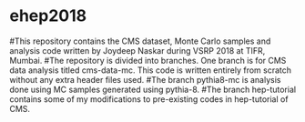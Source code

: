 # ehep2018
#This repository contains the CMS dataset, Monte Carlo samples and analysis code written by Joydeep Naskar during VSRP 2018 at TIFR, Mumbai.
#The repository is divided into branches. One branch is for CMS data analysis titled cms-data-mc. This code is written entirely from scratch without any extra header files used.
#The branch pythia8-mc is analysis done using MC samples generated using pythia-8.
#The branch hep-tutorial contains some of my modifications to pre-existing codes in hep-tutorial of CMS.
